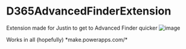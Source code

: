 # D365AdvancedFinderExtension
Extension made for Justin to get to Advanced Finder quicker
![image](https://github.com/user-attachments/assets/abedcd31-df43-42d1-826d-df599142ac96)

Works in all (hopefully) \*make.powerapps.com/\*
